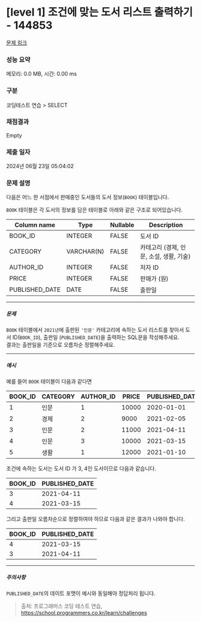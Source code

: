 # [level 1] 조건에 맞는 도서 리스트 출력하기 - 144853 

[문제 링크](https://school.programmers.co.kr/learn/courses/30/lessons/144853) 

### 성능 요약

메모리: 0.0 MB, 시간: 0.00 ms

### 구분

코딩테스트 연습 > SELECT

### 채점결과

Empty

### 제출 일자

2024년 06월 23일 05:04:02

### 문제 설명

<p style="user-select: auto !important;">다음은 어느 한 서점에서 판매중인 도서들의 도서 정보(<code style="user-select: auto !important;">BOOK</code>) 테이블입니다.</p>

<p style="user-select: auto !important;"><code style="user-select: auto !important;">BOOK</code> 테이블은 각 도서의 정보를 담은 테이블로 아래와 같은 구조로 되어있습니다.</p>
<table class="table" style="user-select: auto !important;">
        <thead style="user-select: auto !important;"><tr style="user-select: auto !important;">
<th style="user-select: auto !important;">Column name</th>
<th style="user-select: auto !important;">Type</th>
<th style="user-select: auto !important;">Nullable</th>
<th style="user-select: auto !important;">Description</th>
</tr>
</thead>
        <tbody style="user-select: auto !important;"><tr style="user-select: auto !important;">
<td style="user-select: auto !important;">BOOK_ID</td>
<td style="user-select: auto !important;">INTEGER</td>
<td style="user-select: auto !important;">FALSE</td>
<td style="user-select: auto !important;">도서 ID</td>
</tr>
<tr style="user-select: auto !important;">
<td style="user-select: auto !important;">CATEGORY</td>
<td style="user-select: auto !important;">VARCHAR(N)</td>
<td style="user-select: auto !important;">FALSE</td>
<td style="user-select: auto !important;">카테고리 (경제, 인문, 소설, 생활, 기술)</td>
</tr>
<tr style="user-select: auto !important;">
<td style="user-select: auto !important;">AUTHOR_ID</td>
<td style="user-select: auto !important;">INTEGER</td>
<td style="user-select: auto !important;">FALSE</td>
<td style="user-select: auto !important;">저자 ID</td>
</tr>
<tr style="user-select: auto !important;">
<td style="user-select: auto !important;">PRICE</td>
<td style="user-select: auto !important;">INTEGER</td>
<td style="user-select: auto !important;">FALSE</td>
<td style="user-select: auto !important;">판매가 (원)</td>
</tr>
<tr style="user-select: auto !important;">
<td style="user-select: auto !important;">PUBLISHED_DATE</td>
<td style="user-select: auto !important;">DATE</td>
<td style="user-select: auto !important;">FALSE</td>
<td style="user-select: auto !important;">출판일</td>
</tr>
</tbody>
      </table>
<hr style="user-select: auto !important;">

<h5 style="user-select: auto !important;">문제</h5>

<p style="user-select: auto !important;"><code style="user-select: auto !important;">BOOK</code> 테이블에서 <code style="user-select: auto !important;">2021년</code>에 출판된 <code style="user-select: auto !important;">'인문'</code> 카테고리에 속하는 도서 리스트를 찾아서 도서 ID(<code style="user-select: auto !important;">BOOK_ID</code>), 출판일 (<code style="user-select: auto !important;">PUBLISHED_DATE</code>)을 출력하는 SQL문을 작성해주세요. <br style="user-select: auto !important;">
결과는 출판일을 기준으로 오름차순 정렬해주세요.</p>

<hr style="user-select: auto !important;">

<h5 style="user-select: auto !important;">예시</h5>

<p style="user-select: auto !important;">예를 들어 <code style="user-select: auto !important;">BOOK</code> 테이블이 다음과 같다면</p>
<table class="table" style="user-select: auto !important;">
        <thead style="user-select: auto !important;"><tr style="user-select: auto !important;">
<th style="user-select: auto !important;">BOOK_ID</th>
<th style="user-select: auto !important;">CATEGORY</th>
<th style="user-select: auto !important;">AUTHOR_ID</th>
<th style="user-select: auto !important;">PRICE</th>
<th style="user-select: auto !important;">PUBLISHED_DATE</th>
</tr>
</thead>
        <tbody style="user-select: auto !important;"><tr style="user-select: auto !important;">
<td style="user-select: auto !important;">1</td>
<td style="user-select: auto !important;">인문</td>
<td style="user-select: auto !important;">1</td>
<td style="user-select: auto !important;">10000</td>
<td style="user-select: auto !important;">2020-01-01</td>
</tr>
<tr style="user-select: auto !important;">
<td style="user-select: auto !important;">2</td>
<td style="user-select: auto !important;">경제</td>
<td style="user-select: auto !important;">2</td>
<td style="user-select: auto !important;">9000</td>
<td style="user-select: auto !important;">2021-02-05</td>
</tr>
<tr style="user-select: auto !important;">
<td style="user-select: auto !important;">3</td>
<td style="user-select: auto !important;">인문</td>
<td style="user-select: auto !important;">2</td>
<td style="user-select: auto !important;">11000</td>
<td style="user-select: auto !important;">2021-04-11</td>
</tr>
<tr style="user-select: auto !important;">
<td style="user-select: auto !important;">4</td>
<td style="user-select: auto !important;">인문</td>
<td style="user-select: auto !important;">3</td>
<td style="user-select: auto !important;">10000</td>
<td style="user-select: auto !important;">2021-03-15</td>
</tr>
<tr style="user-select: auto !important;">
<td style="user-select: auto !important;">5</td>
<td style="user-select: auto !important;">생활</td>
<td style="user-select: auto !important;">1</td>
<td style="user-select: auto !important;">12000</td>
<td style="user-select: auto !important;">2021-01-10</td>
</tr>
</tbody>
      </table>
<p style="user-select: auto !important;">조건에 속하는 도서는 도서 ID 가 3, 4인 도서이므로 다음과 같습니다.</p>
<table class="table" style="user-select: auto !important;">
        <thead style="user-select: auto !important;"><tr style="user-select: auto !important;">
<th style="user-select: auto !important;">BOOK_ID</th>
<th style="user-select: auto !important;">PUBLISHED_DATE</th>
</tr>
</thead>
        <tbody style="user-select: auto !important;"><tr style="user-select: auto !important;">
<td style="user-select: auto !important;">3</td>
<td style="user-select: auto !important;">2021-04-11</td>
</tr>
<tr style="user-select: auto !important;">
<td style="user-select: auto !important;">4</td>
<td style="user-select: auto !important;">2021-03-15</td>
</tr>
</tbody>
      </table>
<p style="user-select: auto !important;">그리고 출판일 오름차순으로 정렬하여야 하므로 다음과 같은 결과가 나와야 합니다.</p>
<table class="table" style="user-select: auto !important;">
        <thead style="user-select: auto !important;"><tr style="user-select: auto !important;">
<th style="user-select: auto !important;">BOOK_ID</th>
<th style="user-select: auto !important;">PUBLISHED_DATE</th>
</tr>
</thead>
        <tbody style="user-select: auto !important;"><tr style="user-select: auto !important;">
<td style="user-select: auto !important;">4</td>
<td style="user-select: auto !important;">2021-03-15</td>
</tr>
<tr style="user-select: auto !important;">
<td style="user-select: auto !important;">3</td>
<td style="user-select: auto !important;">2021-04-11</td>
</tr>
</tbody>
      </table>
<hr style="user-select: auto !important;">

<h5 style="user-select: auto !important;">주의사항</h5>

<p style="user-select: auto !important;"><code style="user-select: auto !important;">PUBLISHED_DATE</code>의 데이트 포맷이 예시와 동일해야 정답처리 됩니다.</p>


> 출처: 프로그래머스 코딩 테스트 연습, https://school.programmers.co.kr/learn/challenges